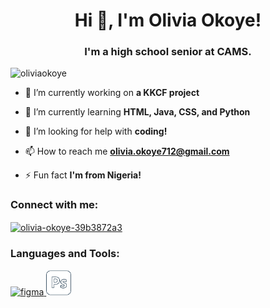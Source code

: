 <h1 align="center">Hi 👋, I'm Olivia Okoye!</h1>
<h3 align="center">I'm a high school senior at CAMS.</h3>

<p align="left"> <img src="https://komarev.com/ghpvc/?username=oliviaokoye&label=Profile%20views&color=0e75b6&style=flat" alt="oliviaokoye" /> </p>

- 🔭 I’m currently working on **a KKCF project**

- 🌱 I’m currently learning **HTML, Java, CSS, and Python**

- 🤝 I’m looking for help with **coding!**

- 📫 How to reach me **olivia.okoye712@gmail.com**

- ⚡ Fun fact **I'm from Nigeria!**

<h3 align="left">Connect with me:</h3>
<p align="left">
<a href="https://linkedin.com/in/olivia-okoye-39b3872a3" target="blank"><img align="center" src="https://raw.githubusercontent.com/rahuldkjain/github-profile-readme-generator/master/src/images/icons/Social/linked-in-alt.svg" alt="olivia-okoye-39b3872a3" height="30" width="40" /></a>
</p>

<h3 align="left">Languages and Tools:</h3>
<p align="left"> <a href="https://www.figma.com/" target="_blank" rel="noreferrer"> <img src="https://www.vectorlogo.zone/logos/figma/figma-icon.svg" alt="figma" width="40" height="40"/> </a> <a href="https://www.photoshop.com/en" target="_blank" rel="noreferrer"> <img src="https://raw.githubusercontent.com/devicons/devicon/master/icons/photoshop/photoshop-line.svg" alt="photoshop" width="40" height="40"/> </a> </p>
